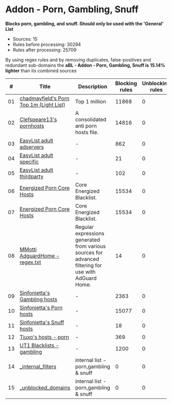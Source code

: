 # Addon - Porn, Gambling, Snuff

**Blocks porn, gambling, and snuff. Should only be used with the
'General' List**

-   Sources: 15
-   Rules before processing: 30294
-   Rules after processing: 25709

By using regex rules and by removing duplicates, false-positives and redundant sub-domains the **aBL - Addon - Porn, Gambling, Snuff is 15.14% lighter** than its combined sources

| #      | Title                                                                                                                                                      | Description                                                                                                | Blocking rules | Unblocking rules |
| ------ | ---------------------------------------------------------------------------------------------------------------------------------------------------------- | ---------------------------------------------------------------------------------------------------------- | -------------- | ---------------- |
| 01     | [chadmayfield's Porn Top 1m (Light List)](https://raw.githubusercontent.com/chadmayfield/my-pihole-blocklists/master/lists/pi_blocklist_porn_top1m.list)   | Top 1 million                                                                                              | 11868          | 0                |
| 02     | [Clefspeare13's pornhosts](https://raw.githubusercontent.com/Clefspeare13/pornhosts/master/0.0.0.0/hosts)                                                  | A consolidated anti porn hosts file.                                                                       | 14816          | 0                |
| 03     | [EasyList adult adservers](https://raw.githubusercontent.com/easylist/easylist/master/easylist_adult/adult_adservers.txt)                                  | -                                                                                                          | 862            | 0                |
| 04     | [EasyList adult specific](https://raw.githubusercontent.com/easylist/easylist/master/easylist_adult/adult_specific_block.txt)                              | -                                                                                                          | 21             | 0                |
| 05     | [EasyList adult thirdparty](https://raw.githubusercontent.com/easylist/easylist/master/easylist_adult/adult_thirdparty.txt)                                | -                                                                                                          | 102            | 0                |
| 06     | [Energized Porn Core Hosts](https://raw.githubusercontent.com/AdroitAdorKhan/EnergizedProtection/master/core/hosts-porn)                                   | Core Energized Blacklist.                                                                                  | 15534          | 0                |
| 07     | [Energized Porn Core Hosts](https://raw.githubusercontent.com/AdroitAdorKhan/EnergizedProtection/master/core/hosts-porn)                                   | Core Energized Blacklist.                                                                                  | 15534          | 0                |
| 08     | [MMotti AdguardHome - regex.txt](https://raw.githubusercontent.com/mmotti/adguard-home-filters/master/regex.txt)                                           | Regular expressions generated from various sources for advanced filtering for use with AdGuard Home.       | 14             | 0                |
| 09     | [Sinfonietta's Gambling hosts](https://raw.githubusercontent.com/Sinfonietta/hostfiles/master/gambling-hosts)                                              | -                                                                                                          | 2363           | 0                |
| 10     | [Sinfonietta's Porn hosts](https://raw.githubusercontent.com/Sinfonietta/hostfiles/master/pornography-hosts)                                               | -                                                                                                          | 15077          | 0                |
| 11     | [Sinfonietta's Snuff hosts](https://raw.githubusercontent.com/Sinfonietta/hostfiles/master/snuff-hosts)                                                    | -                                                                                                          | 18             | 0                |
| 12     | [Tiuxo's hosts - porn](https://raw.githubusercontent.com/tiuxo/hosts/master/porn)                                                                          | -                                                                                                          | 369            | 0                |
| 13     | [UT1 Blacklists - gambling](https://raw.githubusercontent.com/olbat/ut1-blacklists/master/blacklists/gambling/domains)                                     | -                                                                                                          | 1200           | 0                |
| 14     | [\_internal\_filters](https://raw.githubusercontent.com/arapurayil/abl/master/lists/porn_gambling_snuff/_internal_filters.txt)                             | internal list - porn,gambling & snuff                                                                      | 0              | 0                |
| 15     | [\_unblocked\_domains](https://raw.githubusercontent.com/arapurayil/abl/master/lists/porn_gambling_snuff/_unblocked_domains.txt)                           | internal list - porn,gambling & snuff                                                                      | 0              | 0                |

